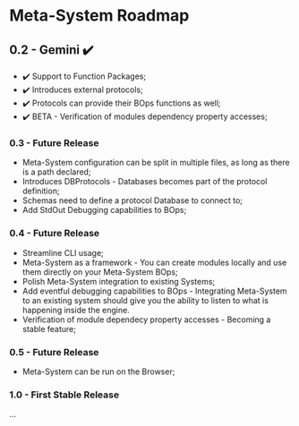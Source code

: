 # Meta-System Roadmap

## 0.2 - Gemini :heavy_check_mark: 
- :heavy_check_mark: Support to Function Packages;
- :heavy_check_mark: Introduces external protocols;
- :heavy_check_mark: Protocols can provide their BOps functions as well;
- :heavy_check_mark: BETA - Verification of modules dependency property accesses;

### 0.3 - Future Release
- Meta-System configuration can be split in multiple files, as long as there is a path declared;
- Introduces DBProtocols - Databases becomes part of the protocol definition;
- Schemas need to define a protocol Database to connect to;
- Add StdOut Debugging capabilities to BOps;

### 0.4 - Future Release
- Streamline CLI usage;
- Meta-System as a framework - You can create modules locally and use them directly on your Meta-System BOps;
- Polish Meta-System integration to existing Systems;
- Add eventful debugging capabilities to BOps - Integrating Meta-System to an existing system should give you the ability to listen to what is happening inside the engine.
- Verification of module dependecy property accesses - Becoming a stable feature;

### 0.5 - Future Release
- Meta-System can be run on the Browser;

### 1.0 - First Stable Release
...

